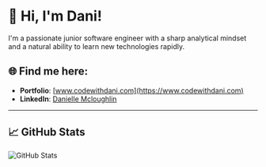 # 👋 Hi, I'm Dani!

I'm a passionate junior software engineer with a sharp analytical mindset and a natural ability to learn new technologies rapidly.

## 🌐 Find me here:
- **Portfolio**: [www.codewithdani.com](https://www.codewithdani.com)
- **LinkedIn**: [Danielle Mcloughlin](https://www.linkedin.com/in/danielle-mcloughlin-688796338/)

---

## 📈 GitHub Stats
![GitHub Stats](https://github-readme-stats.vercel.app/api?username=daniellem62&show_icons=true&theme=radical)
